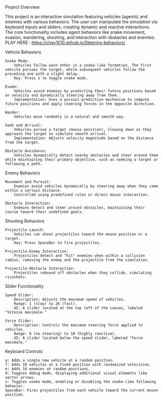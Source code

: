 Project Overview

This project is an interactive simulation featuring vehicles (agents) and enemies with various behaviors. The user can manipulate the simulation via keyboard inputs and sliders, creating dynamic and reactive interactions. The core functionality includes agent behaviors like snake movement, evasion, wandering, shooting, and interaction with obstacles and enemies.
PLAY HERE : https://chay1010.github.io/Steering-behaviors/

Vehicle Behaviors

    Snake Mode:
        Vehicles follow each other in a snake-like formation. The first vehicle pursues the target, while subsequent vehicles follow the preceding one with a slight delay.
        Key: Press s to toggle snake mode.

    Evade:
        Vehicles avoid enemies by predicting their future positions based on velocity and dynamically steering away from them.
        Implementation: Uses a pursuit-prediction mechanism to compute future positions and apply steering forces in the opposite direction.

    Wander:
        Vehicles move randomly in a natural and smooth way.

    Seek and Arrival:
        Vehicles pursue a target (mouse position), slowing down as they approach the target to simulate smooth arrival.
        Implementation: Adjusts velocity magnitude based on the distance from the target.

    Obstacle Avoidance:
        Vehicles dynamically detect nearby obstacles and steer around them while maintaining their primary objective, such as seeking a target or following a path.

Enemy Behaviors

    Movement and Pursuit:
        Enemies avoid vehicles dynamically by steering away when they come within a certain distance.
        Controlled using predefined rules or direct mouse interaction.

    Obstacle Interaction:
        Enemies detect and steer around obstacles, maintaining their course toward their undefined goals.

Shooting Behaviors

    Projectile Launch:
        Vehicles can shoot projectiles toward the mouse position or a target.
        Key: Press SpaceBar to fire projectiles.

    Projectile-Enemy Interaction:
        Projectiles detect and "hit" enemies when within a collision radius, removing the enemy and the projectile from the simulation.

    Projectile-Obstacle Interaction:
        Projectiles rebound off obstacles when they collide, simulating ricochets.

Slider Functionality

    Speed Slider:
        Description: Adjusts the maximum speed of vehicles.
        Range: 1 (slow) to 20 (fast).
        UI: A slider located at the top left of the canvas, labeled "Vitesse maximale."

    Force Slider:
        Description: Controls the maximum steering force applied to vehicles.
        Range: 0 (no steering) to 10 (highly reactive).
        UI: A slider located below the speed slider, labeled "Force maximale."

Keyboard Controls

    a: Adds a single new vehicle at a random position.
    f: Adds 10 vehicles at a fixed position with randomized velocities.
    e: Adds 10 enemies at random positions.
    d: Toggles debug mode, displaying additional visual elements like vector arrows.
    s: Toggles snake mode, enabling or disabling the snake-like following behavior.
    SpaceBar: Fires projectiles from each vehicle toward the current mouse position.
